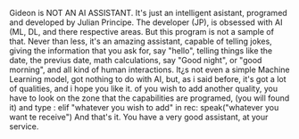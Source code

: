 Gideon is NOT AN AI ASSISTANT. It's just an intelligent asistant, programed and developed by Julian Principe. The developer (JP), is obsessed with AI (ML, DL,
and there respective areas. But this program is not a sample of that. Never than less, it's an amazing assistant, capable of telling jokes, giving the information
that you ask for, say "hello", telling things like the date, the previus date, math calculations, say "Good night", or "good morning", and all kind of human interactions. It¿s not even
a simple Machine Learning model, got nothing to do with AI, but, as i said before, it's got a lot of qualities, and i hope you like it. of you wish to add another quality, you have to look on the zone
that the capabilities are programed, (you will found it) and type : elif "whatever you wish to add" in rec:
                                                                       speak("whatever you want te receive")
And that's it. You have a very good assistant, at your service.
